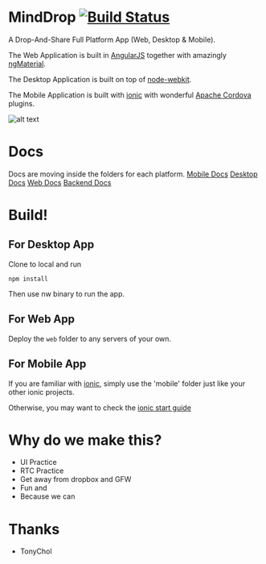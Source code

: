 # MindDrop [![Build Status](https://travis-ci.org/buildmind-tech/MindDrop.svg?branch=master)](https://travis-ci.org/buildmind-tech/MindDrop)
A Drop-And-Share Full Platform App (Web, Desktop & Mobile).

The Web Application is built in [AngularJS](https://angularjs.org/) together with amazingly [ngMaterial](https://material.angularjs.org).

The Desktop Application is built on top of [node-webkit](https://github.com/nwjs/nw.js).

The Mobile Application is built with [ionic](http://ionicframework.com/) with wonderful [Apache Cordova](http://cordova.apache.org/) plugins.

![alt text](http://drop.buildmind.org/favicon.png "Mind-Drop")

# Docs
Docs are moving inside the folders for each platform.
[Mobile Docs](https://github.com/buildmind-tech/MindDrop/blob/master/mobile/mobile.doc.md)
[Desktop Docs](https://github.com/buildmind-tech/MindDrop/blob/master/app/desktop.doc.md)
[Web Docs]()
[Backend Docs]()

# Build!
## For Desktop App

Clone to local and run 

    npm install
    
Then use nw binary to run the app.

## For Web App

Deploy the `web` folder to any servers of your own.

## For Mobile App

If you are familiar with [ionic](http://ionicframework.com/), simply use the 'mobile' folder just like your other ionic projects. 

Otherwise, you may want to check the [ionic start guide](http://ionicframework.com/getting-started/)

# Why do we make this?

* UI Practice
* RTC Practice
* Get away from dropbox and GFW
* Fun and
* Because we can

# Thanks
* TonyChol

